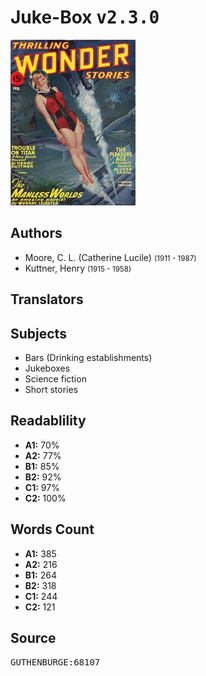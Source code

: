 # Juke-Box <kbd>v2.3.0</kbd>

![](./cover.medium.jpg "")

## Authors


 - Moore, C. L. (Catherine Lucile) <small>(1911 - 1987)</small>
 - Kuttner, Henry <small>(1915 - 1958)</small>

## Translators



## Subjects


 - Bars (Drinking establishments)
 - Jukeboxes
 - Science fiction
 - Short stories

## Readablility


 - **A1:** 70%
 - **A2:** 77%
 - **B1:** 85%
 - **B2:** 92%
 - **C1:** 97%
 - **C2:** 100%

## Words Count


 - **A1:** 385
 - **A2:** 216
 - **B1:** 264
 - **B2:** 318
 - **C1:** 244
 - **C2:** 121

## Source


<kbd>GUTHENBURGE:68107</kbd>
